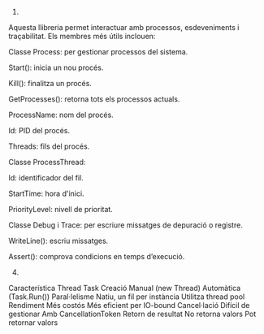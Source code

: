 1.
Aquesta llibreria permet interactuar amb processos, esdeveniments i traçabilitat. Els membres més útils inclouen:

Classe Process: per gestionar processos del sistema.

Start(): inicia un nou procés.

Kill(): finalitza un procés.

GetProcesses(): retorna tots els processos actuals.

ProcessName: nom del procés.

Id: PID del procés.

Threads: fils del procés.

Classe ProcessThread:

Id: identificador del fil.

StartTime: hora d'inici.

PriorityLevel: nivell de prioritat.

Classe Debug i Trace: per escriure missatges de depuració o registre.

WriteLine(): escriu missatges.

Assert(): comprova condicions en temps d’execució.

4. 

Característica       Thread                         Task
Creació              Manual (new Thread)            Automàtica (Task.Run())
Paral·lelisme        Natiu, un fil per instància    Utilitza thread pool
Rendiment            Més costós                     Més eficient per IO-bound
Cancel·lació         Difícil de gestionar           Amb CancellationToken
Retorn de resultat   No retorna valors              Pot retornar valors
